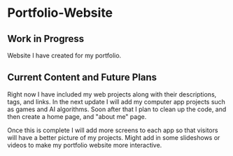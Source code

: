 # Portfolio-Website

<h2>Work in Progress</h2>
Website I have created for my portfolio.

<h2>Current Content and Future Plans</h2>
Right now I have included my web projects along with their descriptions, tags, and links.
In the next update I will add my computer app projects such as games and AI algorithms.
Soon after that I plan to clean up the code, and then create a home page, and "about me" page.

Once this is complete I will add more screens to each app so that visitors will have a better picture of my projects. Might add in some slideshows or videos to make my portfolio website more interactive.
